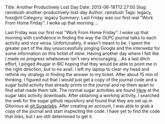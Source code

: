 Title: Another Productively Lost Day
Date: 2013-06-18T12:27:00
Slug: ramstush-another-productively-lost-day
Author: ramstush
Tags: legacy, foss@rit
Category: legacy
Summary: Last Friday was our first real "Work From Home Friday". I woke up that morning ... 

Last Friday was our first real "Work From Home Friday". I woke up that morning
with confidence in finding the way the OLPC journal talks to each activity and
vice versa. Unfortunately, it wasn't meant to be. I spent the greater part of
the day unsuccessfully pinging Google and the interwebz for some information
on this ticket of mine. Having another day where I felt like I made no
progress whatsoever isn't very encouraging....As a last ditch effort, I pinged
#sugar in IRC hoping that they would be able to point me in the right
direction, but to no avail. I left my laptop to clear my head and rethink my
strategy in finding the answer to my ticket. After about 15 min of thinking, I
figured out that I would just get a copy of the journal code and a sugar build
activity that already prints to the journal and rip them apart to find what
made them talk. The normal sugar activities are found
[Here](http://activities.sugarlabs.org//en-US/sugar/) at the sugar labs
activity downloads. After obtaining a working activity, I searched the web for
the sugar github repository and found that they are set up in Gitorious at
[git.Sugarlabs](https://git.sugarlabs.org/). After creating an account, I was
able to grab a copy of the journal and start inspecting the code. I have yet
to find the code that links, but I am still determined to get it.

